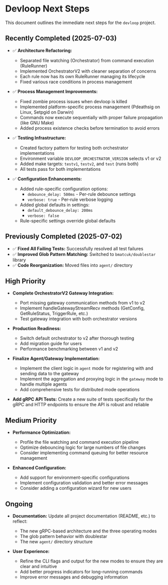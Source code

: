 # Devloop Next Steps

This document outlines the immediate next steps for the `devloop` project.

## Recently Completed (2025-07-03)

- ✅ **Architecture Refactoring:**
  - Separated file watching (Orchestrator) from command execution (RuleRunner)
  - Implemented OrchestratorV2 with cleaner separation of concerns
  - Each rule now has its own RuleRunner managing its lifecycle
  - Fixed various race conditions in process management

- ✅ **Process Management Improvements:**
  - Fixed zombie process issues when devloop is killed
  - Implemented platform-specific process management (Pdeathsig on Linux, Setpgid on Darwin)
  - Commands now execute sequentially with proper failure propagation (like GNU Make)
  - Added process existence checks before termination to avoid errors

- ✅ **Testing Infrastructure:**
  - Created factory pattern for testing both orchestrator implementations
  - Environment variable `DEVLOOP_ORCHESTRATOR_VERSION` selects v1 or v2
  - Added make targets: `testv1`, `testv2`, and `test` (runs both)
  - All tests pass for both implementations

- ✅ **Configuration Enhancements:**
  - Added rule-specific configuration options:
    - `debounce_delay: 500ms` - Per-rule debounce settings
    - `verbose: true` - Per-rule verbose logging
  - Added global defaults in settings:
    - `default_debounce_delay: 200ms`
    - `verbose: false`
  - Rule-specific settings override global defaults

## Previously Completed (2025-07-02)

- ✅ **Fixed All Failing Tests:** Successfully resolved all test failures
- ✅ **Improved Glob Pattern Matching:** Switched to `bmatcuk/doublestar` library
- ✅ **Code Reorganization:** Moved files into `agent/` directory

## High Priority

- **Complete OrchestratorV2 Gateway Integration:**
  - Port missing gateway communication methods from v1 to v2
  - Implement handleGatewayStreamRecv methods (GetConfig, GetRuleStatus, TriggerRule, etc.)
  - Test gateway integration with both orchestrator versions

- **Production Readiness:**
  - Switch default orchestrator to v2 after thorough testing
  - Add migration guide for users
  - Performance benchmarking between v1 and v2

- **Finalize Agent/Gateway Implementation:**
  - Implement the client logic in `agent` mode for registering with and sending data to the gateway
  - Implement the aggregation and proxying logic in the `gateway` mode to handle multiple agents
  - Add comprehensive tests for distributed mode operations

- **Add gRPC API Tests:** Create a new suite of tests specifically for the gRPC and HTTP endpoints to ensure the API is robust and reliable

## Medium Priority

- **Performance Optimization:**
  - Profile the file watching and command execution pipeline
  - Optimize debouncing logic for large numbers of file changes
  - Consider implementing command queuing for better resource management

- **Enhanced Configuration:**
  - Add support for environment-specific configurations
  - Implement configuration validation and better error messages
  - Consider adding a configuration wizard for new users

## Ongoing

- **Documentation:** Update all project documentation (README, etc.) to reflect:
  - The new gRPC-based architecture and the three operating modes
  - The glob pattern behavior with doublestar
  - The new `agent/` directory structure
  
- **User Experience:** 
  - Refine the CLI flags and output for the new modes to ensure they are clear and intuitive
  - Add better progress indicators for long-running commands
  - Improve error messages and debugging information